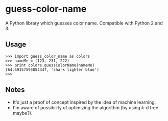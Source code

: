 # guess-color-name

A Python library which guesses color name. Compatible with Python 2 and 3.

## Usage
```
>>> import guess_color_name as colors
>>> nameMe = (123, 231, 222)
>>> print colors.guessColorName(nameMe)
(64.69157595854347, 'shark lighter blue')
>>>
```

## Notes

* It's just a proof of concept inspired by the idea of machine learning.
* I'm aware of possibility of optimizing the algorithm (by using _k_-d tree maybe?).
